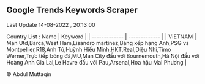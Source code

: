 

## Google Trends Keywords Scraper 
 
Last Update 14-08-2022 , 20:13:00

Country List :
 Name  | Keyword |
| ------------- | ------------- |
| VIETNAM | Man Utd,Barca,West Ham,Lisandro martínez,Bảng xếp hạng Anh,PSG vs Montpellier,R18,Anh Tú,Huỳnh Hiểu Minh,HKT,Real,Diệu Nhi,Timo Werner,Trực tiếp bóng đá,MU,Man City đấu với Bournemouth,Hà Nội đấu với Hoàng Anh Gia Lai,Le Havre đấu với Pau,Arsenal,Hoa hậu Mai Phương |



© Abdul Muttaqin 
